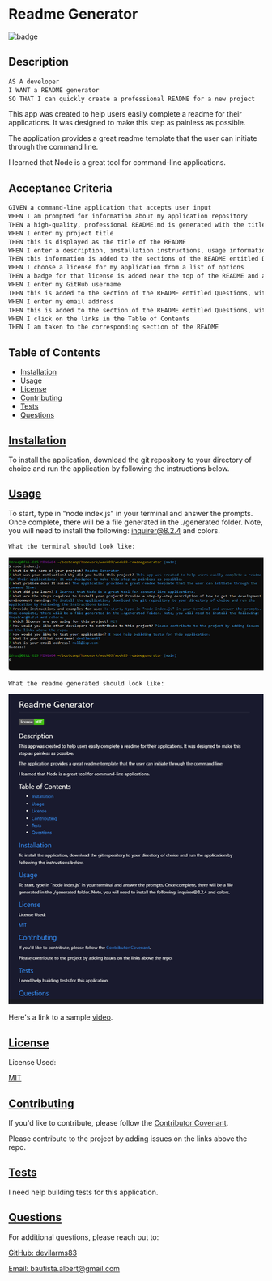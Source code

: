 # Readme Generator

  ![badge](https://img.shields.io/badge/license-MIT-success)
  
  ## Description
  
```md
AS A developer
I WANT a README generator
SO THAT I can quickly create a professional README for a new project
```
  
  This app was created to help users easily complete a readme for their applications. It was designed to make this step as painless as possible.

  The application provides a great readme template that the user can initiate through the command line.

  I learned that Node is a great tool for command-line applications.
  
  ## Acceptance Criteria

```md
GIVEN a command-line application that accepts user input
WHEN I am prompted for information about my application repository
THEN a high-quality, professional README.md is generated with the title of my project and sections entitled Description, Table of Contents, Installation, Usage, License, Contributing, Tests, and Questions
WHEN I enter my project title
THEN this is displayed as the title of the README
WHEN I enter a description, installation instructions, usage information, contribution guidelines, and test instructions
THEN this information is added to the sections of the README entitled Description, Installation, Usage, Contributing, and Tests
WHEN I choose a license for my application from a list of options
THEN a badge for that license is added near the top of the README and a notice is added to the section of the README entitled License that explains which license the application is covered under
WHEN I enter my GitHub username
THEN this is added to the section of the README entitled Questions, with a link to my GitHub profile
WHEN I enter my email address
THEN this is added to the section of the README entitled Questions, with instructions on how to reach me with additional questions
WHEN I click on the links in the Table of Contents
THEN I am taken to the corresponding section of the README
```
  
  ## Table of Contents 
  
  - [Installation](#installation)
  - [Usage](#usage)
  - [License](#license)
  - [Contributing](#contributing)
  - [Tests](#tests)
  - [Questions](#questions)
  
  ## [Installation](#table-of-contents)
  
  To install the application, download the git repository to your directory of choice and run the application by following the instructions below.
  
  ## [Usage](#table-of-contents)
  
  To start, type in "node index.js" in your terminal and answer the prompts. Once complete, there will be a file generated in the ./generated folder. Note, you will need to install the following: inquirer@8.2.4 and colors.

    What the terminal should look like:
  ![Terminal Image](./assets/img/term_img1.png)
  
    What the readme generated should look like:
  ![Sample Readme Generated](./assets/img/gen_img1.png)  

Here's a link to a sample [video](https://drive.google.com/file/d/1aDqa6DtqauIsMzpA7RfwSbH8wHED39jZ/view?usp=sharing).
  
  ## [License](#table-of-contents)

  License Used:
  
  [MIT](https://choosealicense.com/licenses/mit)
    

  ## [Contributing](#table-of-contents)
  
  If you'd like to contribute, please follow the [Contributor Covenant](https://www.contributor-covenant.org/).

  Please contribute to the project by adding issues on the links above the repo.

  ## [Tests](#table-of-contents)
  
  I need help building tests for this application.
  
  ## [Questions](#table-of-contents)
  
  For additional questions, please reach out to:

  [GitHub: devilarms83](https://github.com/devilarms83)

  [Email: bautista.albert@gmail.com](mailto:bautista.albert@gmail.com)
